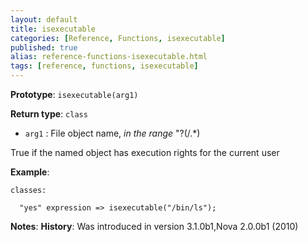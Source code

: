 ```yaml
---
layout: default
title: isexecutable
categories: [Reference, Functions, isexecutable]
published: true
alias: reference-functions-isexecutable.html
tags: [reference, functions, isexecutable]
---
```


**Prototype**: `isexecutable(arg1)`

**Return type**: `class`

* `arg1` : File object name, *in the range* "?(/.\*)   

True if the named object has execution rights for the current user

**Example**:

```cf3
classes:

  "yes" expression => isexecutable("/bin/ls");
```

**Notes**:
**History**: Was introduced in version 3.1.0b1,Nova 2.0.0b1 (2010)
